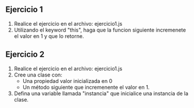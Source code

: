 ## Ejercicio 1

1. Realice el ejercicio en el archivo: ejercicio1.js
2. Utilizando el keyword "this", haga que la funcion siguiente incremenete el valor en 1 y que lo retorne.


## Ejercicio 2

1. Realice el ejercicio en el archivo: ejercicio1.js
2. Cree una clase con:
   * Una propiedad valor inicializada en 0
   * Un método siguiente que incremenente el valor en 1.
3. Defina una variable llamada "instancia" que inicialice una instancia de la clase.
